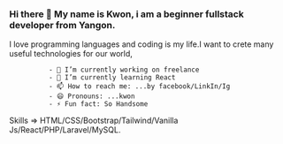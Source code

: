 

### Hi there 👋  My name is Kwon, i am a beginner fullstack developer from Yangon.

  I love programming languages and coding is my life.I want to crete many useful technologies for our world,

              - 🔭 I’m currently working on freelance
              - 🌱 I’m currently learning React
              - 📫 How to reach me: ...by facebook/LinkIn/Ig
              - 😄 Pronouns: ...kwon
              - ⚡ Fun fact: So Handsome

Skills => HTML/CSS/Bootstrap/Tailwind/Vanilla Js/React/PHP/Laravel/MySQL.
